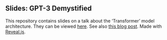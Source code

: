 ## Slides: GPT-3 Demystified

This repository contains slides on a talk about the &lsquo;Transformer&rsquo;
model architecture. They can be viewed [here](https://neriglissar.github.io/gpt-3-demystified/).
See also [this blog post](https://ericfaber.dev/blog/demystifying-gpt-3/). 
Made with [Reveal.js](https://revealjs.com/).
